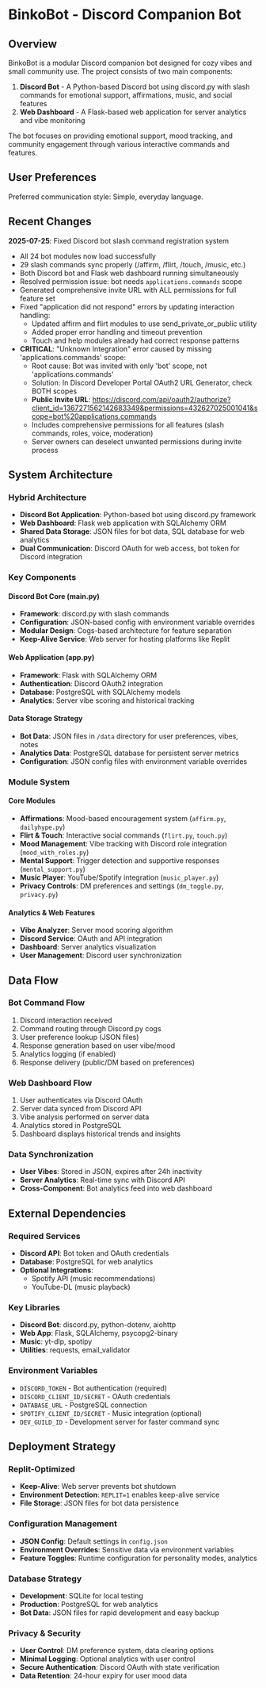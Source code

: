 # BinkoBot - Discord Companion Bot

## Overview

BinkoBot is a modular Discord companion bot designed for cozy vibes and small community use. The project consists of two main components:

1. **Discord Bot** - A Python-based Discord bot using discord.py with slash commands for emotional support, affirmations, music, and social features
2. **Web Dashboard** - A Flask-based web application for server analytics and vibe monitoring

The bot focuses on providing emotional support, mood tracking, and community engagement through various interactive commands and features.

## User Preferences

Preferred communication style: Simple, everyday language.

## Recent Changes

**2025-07-25**: Fixed Discord bot slash command registration system
- All 24 bot modules now load successfully  
- 29 slash commands sync properly (/affirm, /flirt, /touch, /music, etc.)
- Both Discord bot and Flask web dashboard running simultaneously
- Resolved permission issue: bot needs `applications.commands` scope
- Generated comprehensive invite URL with ALL permissions for full feature set
- Fixed "application did not respond" errors by updating interaction handling:
  - Updated affirm and flirt modules to use send_private_or_public utility
  - Added proper error handling and timeout prevention
  - Touch and help modules already had correct response patterns
- **CRITICAL**: "Unknown Integration" error caused by missing 'applications.commands' scope:
  - Root cause: Bot was invited with only 'bot' scope, not 'applications.commands'
  - Solution: In Discord Developer Portal OAuth2 URL Generator, check BOTH scopes
  - **Public Invite URL**: https://discord.com/api/oauth2/authorize?client_id=1367271562142683349&permissions=432627025001041&scope=bot%20applications.commands
  - Includes comprehensive permissions for all features (slash commands, roles, voice, moderation)
  - Server owners can deselect unwanted permissions during invite process

## System Architecture

### Hybrid Architecture
- **Discord Bot Application**: Python-based bot using discord.py framework
- **Web Dashboard**: Flask web application with SQLAlchemy ORM
- **Shared Data Storage**: JSON files for bot data, SQL database for web analytics
- **Dual Communication**: Discord OAuth for web access, bot token for Discord integration

### Key Components

#### Discord Bot Core (main.py)
- **Framework**: discord.py with slash commands
- **Configuration**: JSON-based config with environment variable overrides
- **Modular Design**: Cogs-based architecture for feature separation
- **Keep-Alive Service**: Web server for hosting platforms like Replit

#### Web Application (app.py)
- **Framework**: Flask with SQLAlchemy ORM
- **Authentication**: Discord OAuth2 integration
- **Database**: PostgreSQL with SQLAlchemy models
- **Analytics**: Server vibe scoring and historical tracking

#### Data Storage Strategy
- **Bot Data**: JSON files in `/data` directory for user preferences, vibes, notes
- **Analytics Data**: PostgreSQL database for persistent server metrics
- **Configuration**: JSON config files with environment variable overrides

### Module System

#### Core Modules
- **Affirmations**: Mood-based encouragement system (`affirm.py`, `dailyhype.py`)
- **Flirt & Touch**: Interactive social commands (`flirt.py`, `touch.py`)
- **Mood Management**: Vibe tracking with Discord role integration (`mood_with_roles.py`)
- **Mental Support**: Trigger detection and supportive responses (`mental_support.py`)
- **Music Player**: YouTube/Spotify integration (`music_player.py`)
- **Privacy Controls**: DM preferences and settings (`dm_toggle.py`, `privacy.py`)

#### Analytics & Web Features
- **Vibe Analyzer**: Server mood scoring algorithm
- **Discord Service**: OAuth and API integration
- **Dashboard**: Server analytics visualization
- **User Management**: Discord user synchronization

## Data Flow

### Bot Command Flow
1. Discord interaction received
2. Command routing through Discord.py cogs
3. User preference lookup (JSON files)
4. Response generation based on user vibe/mood
5. Analytics logging (if enabled)
6. Response delivery (public/DM based on preferences)

### Web Dashboard Flow
1. User authenticates via Discord OAuth
2. Server data synced from Discord API
3. Vibe analysis performed on server data
4. Analytics stored in PostgreSQL
5. Dashboard displays historical trends and insights

### Data Synchronization
- **User Vibes**: Stored in JSON, expires after 24h inactivity
- **Server Analytics**: Real-time sync with Discord API
- **Cross-Component**: Bot analytics feed into web dashboard

## External Dependencies

### Required Services
- **Discord API**: Bot token and OAuth credentials
- **Database**: PostgreSQL for web analytics
- **Optional Integrations**:
  - Spotify API (music recommendations)
  - YouTube-DL (music playback)

### Key Libraries
- **Discord Bot**: discord.py, python-dotenv, aiohttp
- **Web App**: Flask, SQLAlchemy, psycopg2-binary
- **Music**: yt-dlp, spotipy
- **Utilities**: requests, email_validator

### Environment Variables
- `DISCORD_TOKEN` - Bot authentication (required)
- `DISCORD_CLIENT_ID/SECRET` - OAuth credentials
- `DATABASE_URL` - PostgreSQL connection
- `SPOTIFY_CLIENT_ID/SECRET` - Music integration (optional)
- `DEV_GUILD_ID` - Development server for faster command sync

## Deployment Strategy

### Replit-Optimized
- **Keep-Alive**: Web server prevents bot shutdown
- **Environment Detection**: `REPLIT=1` enables keep-alive service
- **File Storage**: JSON files for bot data persistence

### Configuration Management
- **JSON Config**: Default settings in `config.json`
- **Environment Overrides**: Sensitive data via environment variables
- **Feature Toggles**: Runtime configuration for personality modes, analytics

### Database Strategy
- **Development**: SQLite for local testing
- **Production**: PostgreSQL for web analytics
- **Bot Data**: JSON files for rapid development and easy backup

### Privacy & Security
- **User Control**: DM preference system, data clearing options
- **Minimal Logging**: Optional analytics with user control
- **Secure Authentication**: Discord OAuth with state verification
- **Data Retention**: 24-hour expiry for user mood data